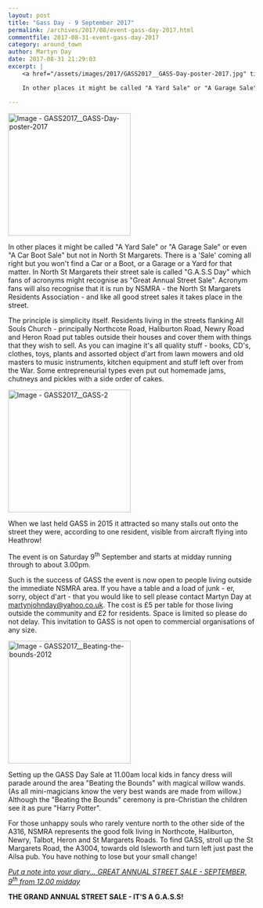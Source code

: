 ```yaml
---
layout: post
title: "Gass Day - 9 September 2017"
permalink: /archives/2017/08/event-gass-day-2017.html
commentfile: 2017-08-31-event-gass-day-2017
category: around_town
author: Martyn Day
date: 2017-08-31 21:29:03
excerpt: |
    <a href="/assets/images/2017/GASS2017__GASS-Day-poster-2017.jpg" title="Click for a larger image"><img src="/assets/images/2017/GASS2017__GASS-Day-poster-2017-thumb.jpg" width="150" alt="Image - GASS2017__GASS-Day-poster-2017"  class="photo right"/></a>

    In other places it might be called "A Yard Sale" or "A Garage Sale" or even "A Car Boot Sale" but not in North St Margarets. There is a 'Sale' coming all right but you won't find a Car or a Boot, or a Garage or a Yard for that matter. In North St Margarets their street sale is called "G.A.S.S Day" which fans of acronyms might recognise as "Great Annual Street Sale". Acronym fans will also recognise that it is run by NSMRA - the North St Margarets Residents Association - and like all good street sales it takes place in the street.

---
```


<a href="/assets/images/2017/GASS2017__GASS-Day-poster-2017.jpg" title="Click for a larger image"><img src="/assets/images/2017/GASS2017__GASS-Day-poster-2017-thumb.jpg" width="250" alt="Image - GASS2017__GASS-Day-poster-2017"  class="photo right"/></a>

In other places it might be called "A Yard Sale" or "A Garage Sale" or even "A Car Boot Sale" but not in North St Margarets. There is a 'Sale' coming all right but you won't find a Car or a Boot, or a Garage or a Yard for that matter. In North St Margarets their street sale is called "G.A.S.S Day" which fans of acronyms might recognise as "Great Annual Street Sale". Acronym fans will also recognise that it is run by NSMRA - the North St Margarets Residents Association - and like all good street sales it takes place in the street.

The principle is simplicity itself. Residents living in the streets flanking All Souls Church - principally Northcote Road, Haliburton Road, Newry Road and Heron Road put tables outside their houses and cover them with things that they wish to sell. As you can imagine it's all quality stuff - books, CD's, clothes, toys, plants and assorted object d'art from lawn mowers and old masters to music instruments, kitchen equipment and stuff left over from the War. Some entrepreneurial types even put out homemade jams, chutneys and pickles with a side order of cakes.

<a href="/assets/images/2017/GASS2017__GASS-2.jpg" title="Click for a larger image"><img src="/assets/images/2017/GASS2017__GASS-2-thumb.jpg" width="250" alt="Image - GASS2017__GASS-2"  class="photo right"/></a>

When we last held GASS in 2015 it attracted so many stalls out onto the street they were, according to one resident, visible from aircraft flying into Heathrow!

The event is on Saturday 9<sup>th</sup> September and starts at midday running through to about 3.00pm.

Such is the success of GASS the event is now open to people living outside the immediate NSMRA area. If you have a table and a load of junk - er, sorry, object d'art - that you would like to sell please contact Martyn Day at <martynjohnday@yahoo.co.uk>. The cost is £5 per table for those living outside the community and £2 for residents. Space is limited so please do not delay. This invitation to GASS is not open to commercial organisations of any size.

<div markdown="1" class="box">
<a href="/assets/images/2017/GASS2017__Beating-the-bounds-2012.jpg" title="Click for a larger image"><img src="/assets/images/2017/GASS2017__Beating-the-bounds-2012-thumb.jpg" width="250" alt="Image - GASS2017__Beating-the-bounds-2012"  class="photo left"/></a>

Setting up the GASS Day Sale at 11.00am local kids in fancy dress will parade around the area "Beating the Bounds" with magical willow wands. (As all mini-magicians know the very best wands are made from willow.) Although the "Beating the Bounds" ceremony is pre-Christian the children see it as pure "Harry Potter".

</div>
For those unhappy souls who rarely venture north to the other side of the A316, NSMRA represents the good folk living in Northcote, Haliburton, Newry, Talbot, Heron and St Margarets Roads. To find GASS, stroll up the St Margarets Road, the A3004, towards old Isleworth and turn left just past the Ailsa pub. You have nothing to lose but your small change!

<em>[Put a note into your diary... GREAT ANNUAL STREET SALE - SEPTEMBER, 9<sup>th</sup> from 12.00 midday](/event/fair/200705146268)</em>

**THE GRAND ANNUAL STREET SALE - IT'S A G.A.S.S!**
